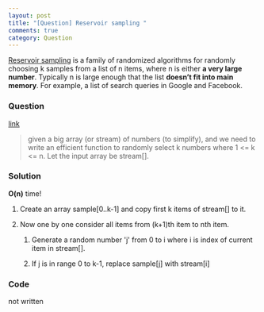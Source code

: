 ```yaml
---
layout: post
title: "[Question] Reservoir sampling "
comments: true
category: Question
---
```


[Reservoir sampling](http://en.wikipedia.org/wiki/Reservoir_sampling) is a family of randomized algorithms for randomly choosing k samples from a list of n items, where n is either **a very large number**. Typically n is large enough that the list **doesn’t fit into main memory**. For example, a list of search queries in Google and Facebook.

### Question

[link](http://www.geeksforgeeks.org/reservoir-sampling/)

> given a big array (or stream) of numbers (to simplify), and we need to write an efficient function to randomly select k numbers where 1 <= k <= n. Let the input array be stream[].

### Solution

**O(n)** time!

1. Create an array sample[0..k-1] and copy first k items of stream[] to it.

1. Now one by one consider all items from (k+1)th item to nth item.

   1. Generate a random number 'j' from 0 to i where i is index of current item in stream[].

   1. If j is in range 0 to k-1, replace sample[j] with stream[i]

### Code

not written
